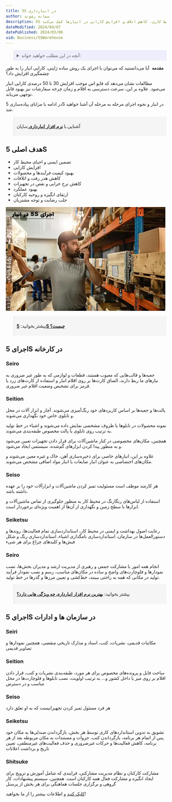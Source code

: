 ```yaml
---
title: 5S در انبارداری
author: سمانه رشوند
description: 5S یک روش مدیریتی برای افزایش نظم، بهره‌وری و ایمنی در محیط‌های انبارداری است. این روش شامل 5 مرحله سورت، سیستم‌بندی، تمیز کردن، استاندارد سازی و انضباط می‌باشد که به بهبود شرایط کاری، کاهش اتلاف و افزایش کارایی در انبارها کمک می‌کند.
dateModified: 2024/04/07
datePublished: 2024/03/06
uid: Business/5SWarehouse
---
```


<blockquote style="background-color:#eeeefc; padding:0.5rem">
<details>
  <summary>آنچه در این مطلب خواهید خواند:</summary>
  <ul>
    <li>هدف اصلی 5S</li>
    <li>اجرای 5S در کارخانه</li>
    <ul>
      <li>Seiri</li>
      <li>Seiton</li>
      <li>Seiso</li>
      <li>Seiketsu</li>
      <li>Seisō</li>
    </ul>
    <li>اجرای 5S در سازمان‌ها و ادارات</li>
    <ul>
      <li>Seiri</li>
      <li>Seiton</li>
      <li>Seiso</li>
      <li>Seiketsu</li>
      <li>Seisō</li>
    </ul>
  </ul>
</details>
</blockquote>

**مقدمه**
‌
آیا می‌دانستید که می‌توان با اجرای یک روش ساده ژاپنی، کارایی انبار را به طور چشمگیری افزایش داد؟ 

مطالعات نشان می‌دهد که فایو اس موجب افزایش 30 تا 50 درصدی کارایی انبار می‌شود. علاوه بر این، سرعت دسترسی به اقلام و زمان چرخه سفارشات نیز بهبود قابل توجهی می‌یابد.

در ادامه با مزایای پیاده‌سازی 5S در انبار و نحوه اجرای مرحله به مرحله آن آشنا خواهید شد.


<blockquote style="background-color:#f5f5f5; padding:0.5rem">
<p><strong>آشنایی با <a href="https://www.hooshkar.com/Software/Sayan/Module/Inventory" target="_blank">نرم افزار انبارداری
</a>سایان</p></strong></blockquote>

## هدف اصلی 5S
- تضمین ایمنی و احیای محیط کار
- افزایش کارایی
- بهبود کیفیت فرآیندها و محصولات
- کاهش هدر رفت و اتلافات
- کاهش نرخ خرابی و نقص در تجهیزات
- بهبود عملکرد
- ارتقای انگیزه و روحیه کارکنان
- جلب رضایت و توجه مشتریان

![فایو اس (5S) در انبار](./Images/5SWarehouse.webp)

<blockquote style="background-color:#f5f5f5; padding:0.5rem">
<p><strong>بیشتر بخوانید: <a href="https://www.hooshkar.com/Wiki/Business/5S" target="_blank">5S چیست؟
</a></p></strong></blockquote>

## اجرای 5S در کارخانه

### Seiro

جعبه‌ها و قالب‌هایی که معیوب هستند، قطعات و لوازمی که به طور غیر ضروری به نیازهای ما ربط دارند، الصاق کارت‌ها بر روی اقلام انبار و استفاده از کارت‌های زرد یا قرمز برای تشخیص وضعیت اقلام غیر ضروری.

### Seition

پالت‌ها و جعبه‌ها بر اساس کاربردهای خود رنگ‌آمیزی می‌شوند. آچار و ابزار آلات در محل و تابلوی خاص خود نگهداری می‌شوند.

نمونه محصولات در تابلوها یا ظروف مشخصی نمایش داده می‌شوند و اشیاء در خط تولید به ترتیب روی تابلوی یا پالت مخصوص طبقه‌بندی می‌شوند.

همچنین، مکان‌های مخصوصی در کنار ماشین‌آلات برای قرار دادن تجهیزات تعیین می‌شود و به منظور پیدا کردن ابزارهای گم‌شده، سیستمی ایجاد می‌شود.

علاوه بر این، انبارهای خاصی برای ذخیره‌سازی آهن، خاک و غیره معین می‌شوند و مکان‌های اختصاصی به عنوان انبار ضایعات یا انبار مواد اضافی مشخص می‌شوند.

### Seiso

هر کارمند موظف است مسئولیت تمیز کردن ماشین‌آلات و ابزارآلات خود را بر عهده داشته باشد.

استفاده از لباس‌های رنگارنگ در محیط کار به منظور جلوگیری از تماس ماشین‌آلات و ابزارها با سطح زمین و نگهداری از آن‌ها از اهمیت ویژه‌ای برخوردار است.

### Seiketsu

رعایت اصول بهداشت و ایمنی در محیط کار، استانداردسازی تمام فعالیت‌ها، روندها و دستورالعمل‌ها در سازمان، استانداردسازی نامگذاری اشیاء، استانداردسازی رنگ و شکل فیش‌ها و کلیدهای چراغ برای هر شیء

### Seiro

انجام همه امور با مشارکت جمعی و رهبری از مدیریت ارشد و مدیران بخش‌ها، نصب نمودارها و فلوچارت‌های واضح و ساده در مکان‌های مناسب، رسم و نصب نمودار فرآیند تولید در مکانی که همه به راحتی ببینند، خط‌کشی و تعیین مرزها و گذرها در خط تولید.

<blockquote style="background-color:#f5f5f5; padding:0.5rem">
<p><strong>بیشتر بخوانید: <a href="https://www.hooshkar.com/Software/Sayan/Module/Inventory" target="_blank">بهترین نرم افزار انبارداری چه ویژگی هایی دارد؟
</a></p></strong></blockquote>

## اجرای 5S در سازمان ها و ادارات

### Seiri

مکاتبات قدیمی، نشریات، کتب، اسناد و مدارک تاریخی منقضی، همچنین نمودارها و تصاویر قدیمی

### Seition

ساخت فایل و پرونده‌های مخصوص برای هر مورد، طبقه‌بندی نشریات و کتب، قرار دادن اقلام بر روی میز یا داخل کشور و... به ترتیب اولویت، نصب تابلوها و فلوچارت‌ها در محل مناسب و در دسترس

### Seiso

هر فرد مسئول تمیز کردن تجهیزاتیست که به او تعلق دارد

### Seiketsu

تشویق به تدوین استانداردهای کاری توسط هر بخش، بازگرداندن صندلی‌ها به مکان خود پس از اتمام هر برنامه، بازگرداندن کتب، جزوات و مستندات به مکان مربوطه بعد از هر برنامه، کاهش فعالیت‌ها و حرکات غیرضروری و حذف فعالیت‌های غیرمنطقی، تعیین تاریخ و برداشت اعلانات

### Shitsuke
مشارکت کارکنان و نظام مدیریت مشارکتی، فرایندی که شامل آموزش و ترویج برای ایجاد انگیزه و مشارکت فعال همه کارکنان است. همچنین، سیستم پیشنهادات، کار گروهی و برگزاری جلسات هماهنگی برای هر بخش از پرسنل

<a href="https://www.hooshkar.com" target="_blank">کلیک کنید</a> و اطلاعات بیشتر را از ما بخواهید!